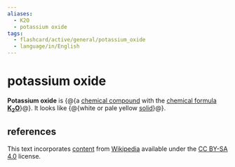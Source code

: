 ```yaml
---
aliases:
  - K2O
  - potassium oxide
tags:
  - flashcard/active/general/potassium_oxide
  - language/in/English
---
```


# potassium oxide

__Potassium oxide__ is {@{a [chemical compound](chemical%20compound.md) with the [chemical formula](chemical%20formula.md) __[K](potassium.md)<sub>2</sub>[O](oxygen.md)__}@}. It looks like {@{white or pale yellow [solid](solid.md)}@}. <!--SR:!2028-04-24,1437,350!2026-02-14,579,230-->

## references

This text incorporates [content](https://en.wikipedia.org/wiki/potassium_oxide) from [Wikipedia](Wikipedia.md) available under the [CC BY-SA 4.0](https://creativecommons.org/licenses/by-sa/4.0/) license.
